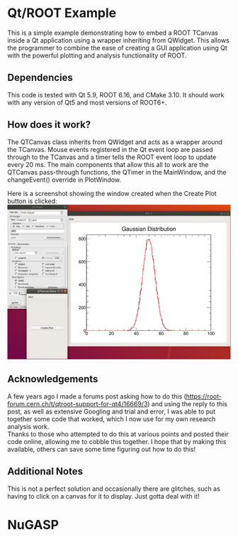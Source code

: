 # Qt/ROOT Example #
This is a simple example demonstrating how to embed a ROOT TCanvas inside a
Qt application using a wrapper inheriting from QWidget. This allows the
programmer to combine the ease of creating a GUI application using Qt with
the powerful plotting and analysis functionality of ROOT.

## Dependencies ##
This code is tested with Qt 5.9, ROOT 6.16, and CMake 3.10. It should work
with any version of Qt5 and most versions of ROOT6+.

## How does it work? ##
The QTCanvas class inherits from QWidget and acts as a wrapper around the
TCanvas. Mouse events registered in the Qt event loop are passed through
to the TCanvas and a timer tells the ROOT event loop to update every 20 ms.
The main components that allow this all to work are the QTCanvas
pass-through functions, the QTimer in the MainWindow, and the changeEvent()
override in PlotWindow.<br>

Here is a screenshot showing the window created when the Create Plot button
is clicked:
![](screenshot.png)

## Acknowledgements ##
A few years ago I made a forums post asking how to do this
(https://root-forum.cern.ch/t/qtroot-support-for-qt4/16669/3) and using the
reply to this post, as well as extensive Googling and trial and error, I
was able to put together some code that worked, which I now use for my own
research analysis work.<br>
Thanks to those who attempted to do this at various points and posted their
code online, allowing me to cobble this together. I hope that by making
this available, others can save some time figuring out how to do this!

## Additional Notes ##
This is not a perfect solution and occasionally there are glitches, such as
having to click on a canvas for it to display. Just gotta deal with it!
# NuGASP
